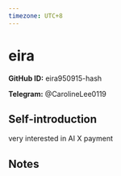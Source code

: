 ```yaml
---
timezone: UTC+8
---
```


# eira

**GitHub ID:** eira950915-hash

**Telegram:** @CarolineLee0119

## Self-introduction

very interested in AI X payment

## Notes

<!-- Content_START -->


<!-- Content_END -->
